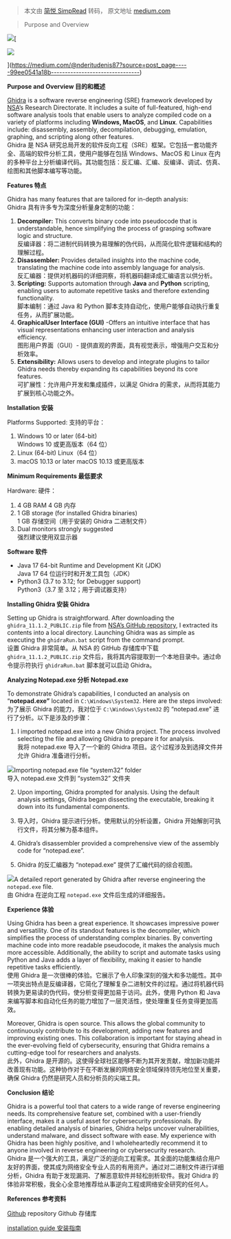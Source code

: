 > 本文由 [简悦 SimpRead](http://ksria.com/simpread/) 转码， 原文地址 [medium.com](https://medium.com/@nderitudenis87/ghidra-a-comprehensive-analysis-tool-99ee0541a18b)

> Purpose and Overview

![](https://miro.medium.com/v2/resize:fit:745/1*qJKYAPU2zrUoRCI0c--H4Q.png)[

![](https://miro.medium.com/v2/resize:fill:88:88/1*PYQ_qtVM8PWokxOU-Mweaw.jpeg)

](https://medium.com/@nderitudenis87?source=post_page-----99ee0541a18b--------------------------------)

**Purpose and Overview 目的和概述**

[Ghidra](https://htmlpreview.github.io/?https%3A%2F%2Fgithub.com%2FNationalSecurityAgency%2Fghidra%2Fblob%2Fstable%2FGhidraDocs%2FInstallationGuide.html=#Install) is a software reverse engineering (SRE) framework developed by [NSA](https://www.nsa.gov/about/)’s Research Directorate. It includes a suite of full-featured, high-end software analysis tools that enable users to analyze compiled code on a variety of platforms including **Windows, MacOS**, and **Linux**. Capabilities include: disassembly, assembly, decompilation, debugging, emulation, graphing, and scripting along other features.  
Ghidra 是 NSA 研究总局开发的软件反向工程（SRE）框架。它包括一套功能齐全、高端的软件分析工具，使用户能够在包括 Windows、MacOS 和 Linux 在内的多种平台上分析编译代码。其功能包括：反汇编、汇编、反编译、调试、仿真、绘图和其他脚本编写等功能。

**Features 特点**

Ghidra has many features that are tailored for in-depth analysis:  
Ghidra 具有许多专为深度分析量身定制的功能：

1.  **Decompiler:** This converts binary code into pseudocode that is understandable, hence simplifying the process of grasping software logic and structure.  
    反编译器：将二进制代码转换为易理解的伪代码，从而简化软件逻辑和结构的理解过程。
2.  **Disassembler:** Provides detailed insights into the machine code, translating the machine code into assembly language for analysis.  
    反汇编器：提供对机器码的详细洞察，将机器码翻译成汇编语言以供分析。
3.  **Scripting:** Supports automation through **Java** and **Python** scripting, enabling users to automate repetitive tasks and therefore extending functionality.  
    脚本编制：通过 Java 和 Python 脚本支持自动化，使用户能够自动执行重复任务，从而扩展功能。
4.  **GraphicalUser Interface (GUI)** -Offers an intuitive interface that has visual representations enhancing user interaction and analysis efficiency.  
    图形用户界面（GUI）- 提供直观的界面，具有视觉表示，增强用户交互和分析效率。
5.  **Extensibility:** Allows users to develop and integrate plugins to tailor Ghidra needs thereby expanding its capabilities beyond its core features.  
    可扩展性：允许用户开发和集成插件，以满足 Ghidra 的需求，从而将其能力扩展到核心功能之外。

**Installation 安装**

Platforms Supported: 支持的平台：

1.  Windows 10 or later (64-bit)  
    Windows 10 或更高版本（64 位）
2.  Linux (64-bit) Linux（64 位）
3.  macOS 10.13 or later macOS 10.13 或更高版本

**Minimum Requirements 最低要求**

Hardware: 硬件：

1.  4 GB RAM 4 GB 内存
2.  1 GB storage (for installed Ghidra binaries)  
    1 GB 存储空间（用于安装的 Ghidra 二进制文件）
3.  Dual monitors strongly suggested  
    强烈建议使用双显示器

**Software 软件**

*   Java 17 64-bit Runtime and Development Kit (JDK)  
    Java 17 64 位运行时和开发工具包（JDK）
*   Python3 (3.7 to 3.12; for Debugger support)  
    Python3（3.7 至 3.12；用于调试器支持）

**Installing Ghidra 安装 Ghidra**

Setting up Ghidra is straightforward. After downloading the `ghidra_11.1.2_PUBLIC.zip` file from [NSA’s GitHub repository](https://github.com/NationalSecurityAgency/ghidra/releases), I extracted its contents into a local directory. Launching Ghidra was as simple as executing the `ghidraRun.bat` script from the command prompt.  
设置 Ghidra 非常简单。从 NSA 的 GitHub 存储库中下载 `ghidra_11.1.2_PUBLIC.zip` 文件后，我将其内容提取到一个本地目录中。通过命令提示符执行 `ghidraRun.bat` 脚本就可以启动 Ghidra。

**Analyzing Notepad.exe 分析 Notepad.exe**

To demonstrate Ghidra’s capabilities, I conducted an analysis on “**notepad.exe”** located in `C:\Windows\System32`. Here are the steps involved:  
为了展示 Ghidra 的能力，我对位于 `C:\Windows\System32` 的 “notepad.exe” 进行了分析。以下是涉及的步骤：

1.  I imported notepad.exe into a new Ghidra project. The process involved selecting the file and allowing Ghidra to prepare it for analysis.  
    我将 notepad.exe 导入了一个新的 Ghidra 项目。这个过程涉及到选择文件并允许 Ghidra 准备进行分析。

![](https://miro.medium.com/v2/resize:fit:1094/1*x6RUG6Go5irR1IydRVFyWw.png)Importing notepad.exe file “system32” folder  
导入 notepad.exe 文件到 “system32” 文件夹

2. Upon importing, Ghidra prompted for analysis. Using the default analysis settings, Ghidra began dissecting the executable, breaking it down into its fundamental components.  
2. 导入时，Ghidra 提示进行分析。使用默认的分析设置，Ghidra 开始解剖可执行文件，将其分解为基本组件。

3. Ghidra’s disassembler provided a comprehensive view of the assembly code for “notepad.exe”.  
3. Ghidra 的反汇编器为 “notepad.exe” 提供了汇编代码的综合视图。

![](https://miro.medium.com/v2/resize:fit:1094/1*3f4kizIbEPasPfjBMrBMFQ.png)A detailed report generated by Ghidra after reverse engineering the `notepad.exe` file.  
由 Ghidra 在逆向工程 `notepad.exe` 文件后生成的详细报告。

**Experience 体验**

Using Ghidra has been a great experience. It showcases impressive power and versatility. One of its standout features is the decompiler, which simplifies the process of understanding complex binaries. By converting machine code into more readable pseudocode, it makes the analysis much more accessible. Additionally, the ability to script and automate tasks using Python and Java adds a layer of flexibility, making it easier to handle repetitive tasks efficiently.  
使用 Ghidra 是一次很棒的体验。它展示了令人印象深刻的强大和多功能性。其中一项突出特点是反编译器，它简化了理解复杂二进制文件的过程。通过将机器代码转换为更易读的伪代码，使分析变得更加易于访问。此外，使用 Python 和 Java 来编写脚本和自动化任务的能力增加了一层灵活性，使处理重复任务变得更加高效。

Moreover, Ghidra is open source. This allows the global community to continuously contribute to its development, adding new features and improving existing ones. This collaboration is important for staying ahead in the ever-evolving field of cybersecurity, ensuring that Ghidra remains a cutting-edge tool for researchers and analysts.  
此外，Ghidra 是开源的。这使得全球社区能够不断为其开发贡献，增加新功能并改善现有功能。这种协作对于在不断发展的网络安全领域保持领先地位至关重要，确保 Ghidra 仍然是研究人员和分析员的尖端工具。

**Conclusion 结论**

Ghidra is a powerful tool that caters to a wide range of reverse engineering needs. Its comprehensive feature set, combined with a user-friendly interface, makes it a useful asset for cybersecurity professionals. By enabling detailed analysis of binaries, Ghidra helps uncover vulnerabilities, understand malware, and dissect software with ease. My experience with Ghidra has been highly positive, and I wholeheartedly recommend it to anyone involved in reverse engineering or cybersecurity research.  
Ghidra 是一个强大的工具，满足广泛的逆向工程需求。其全面的功能集结合用户友好的界面，使其成为网络安全专业人员的有用资产。通过对二进制文件进行详细分析，Ghidra 有助于发现漏洞、了解恶意软件并轻松剖析软件。我对 Ghidra 的体验非常积极，我全心全意地推荐给从事逆向工程或网络安全研究的任何人。

**References 参考资料**

[Github](https://github.com/NationalSecurityAgency/ghidra/releases) repository Github 存储库

[installation guide 安装指南](https://htmlpreview.github.io/?https%3A%2F%2Fgithub.com%2FNationalSecurityAgency%2Fghidra%2Fblob%2Fstable%2FGhidraDocs%2FInstallationGuide.html=#Install)